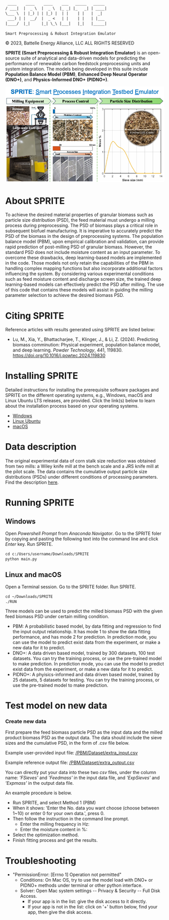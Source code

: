 	 ____    ____    ____    ___   _____   _____
	/ ___|  |  _ \  |  _ \  |_ _| |_   _| | ____|
	\___ \  | |_) | | |_) |  | |    | |   |  _|
	 ___) | |  __/  |  _ <   | |    | |   | |___
	|____/  |_|     |_| \_\ |___|   |_|   |_____|
	
	Smart Preprocessing & Robust Integration Emulator

&copy; 2023, Battelle Energy Alliance, LLC  ALL RIGHTS RESERVED

**SPRITE (Smart Preprocessing & Robust Integration Emulator)** is an open-source suite of analytical and data-driven models for predicting the performance of renewable carbon feedstock preprocessing units and system integration. The models being developed in this suite include **Population Balance Model (PBM)**, **Enhanced Deep Neural Operator (DNO+)**, and **Physics-Informed DNO+ (PIDNO+)**.

<img src="figs/fig_SPRITE_banner.png">

# About SPRITE

To achieve the desired material properties of granular biomass such as particle size distribution (PSD), the feed material must undergo a milling process during preprocessing. The PSD of biomass plays a critical role in subsequent biofuel manufacturing. It is imperative to accurately predict the PSD of the biomass in the design of preprocessing systems. The population balance model (PBM), upon empirical calibration and validation, can provide rapid prediction of post-milling PSD of granular biomass. However, the standard PSD does not include moisture content as an input parameter. To overcome these drawbacks, deep learning-based models are implemented in the code. Those models not only retain the capabilities of the PBM in handling complex mapping functions but also incorporate additional factors influencing the system. By considering various experimental conditions such as feed moisture content and discharge screen size, the trained deep learning-based models can effectively predict the PSD after milling. The use of this code that contains these models will assist in guiding the milling parameter selection to achieve the desired biomass PSD.

# Citing SPRITE

Reference articles with results generated using SPRITE are listed below:

* Lu, M., Xia, Y., Bhattacharjee, T., Klinger, J., & Li, Z. (2024). Predicting biomass comminution: Physical experiment, population balance model, and deep learning. *Powder Technology*, 441, 119830. https://doi.org/10.1016/j.powtec.2024.119830


# Installing SPRITE

Detailed instructions for installing the prerequisite software packages and SPRITE on the different operating systems, e.g., Windows, macOS and Linux Ubuntu LTS releases, are provided. Click the link(s) below to learn about the installation process based on your operating systems.

* [Windows](instruction_Windows/)
* [Linux Ubuntu](instruction_Linux_Ubuntu/)
* [macOS](instruction_macOS/)

# Data description

The original experimental data of corn stalk size reduction was obtained from two mills: a Wiley knife mill at the bench scale and a JRS knife mill at the pilot scale. The data contains the cumulative output particle size distributions (PSDs) under different conditions of processing parameters. Find the description [here](PBM/Dataset).

# Running SPRITE

## Windows

Open *Powershell Prompt* from *Anaconda Navigator*. Go to the SPRITE foler by copying and pasting the following text into the command line and click *Enter* key. Run SPRITE.

	cd c:/Users/username/Downloads/SPRITE
	python main.py


## Linux and macOS

Open a Terminal session. Go to the SPRITE folder. Run SPRITE.

	cd ~/Downloads/SPRITE
	./RUN

Three models can be used to predict the milled biomass PSD with the given feed biomass PSD under certain milling condition.

* PBM: A probabilistic based model, by data fitting and regression to find the input output relationship. It has mode 1 to show the data fitting performance, and has mode 2 for prediction. In prediction mode, you can use the model to predict exist data from the experiment, or make a new data for it to predict.
* DNO+: A data driven based model, trained by 300 datasets, 100 test datasets. You can try the training process, or use the pre-trained model to make prediction. In prediction mode, you can use the model to predict exist data from the experiment, or make a new data for it to predict.
* PIDNO+: A phyisics-informed and data driven based model, trained by 25 datasets, 5 datasets for testing. You can try the training process, or use the pre-trained model to make prediction.

# Test model on new data

### Create new data

First prepare the feed biomass particle PSD as the input data and the milled product biomass PSD as the output data. The data should include the sieve sizes and the cumulative PSD, in the form of .csv file below.

Example user-provided input file: [/PBM/Dataset/extra_input.csv](/PBM/Dataset/extra_input.csv)

Example reference output file: [/PBM/Dataset/extra_output.csv](/PBM/Dataset/extra_output.csv)


You can directly put your data into these two *csv* files, under the column name: *'FSieves'* and *'Feedmass'* in the input data file, and *'ExpSieves'* and *'Expmass'* in the output data file.

An example procedure is below.

* Run SPRITE, and select Method 1 (PBM)
* When it shows: 'Enter the No. data you want choose (choose between 1~10) or enter 0 for your own data.', press 0.
* Then follow the instruction in the command line prompt.
	* Enter the milling frequency in Hz:
	* Enter the moisture content in %:
* Select the optimization method.
* Finish fitting process and get the results.


# Troubleshooting

* "PermissionError: [Errno 1] Operation not permitted"
	* Conditions: On Mac OS, try to use the model load with DNO+ or PIDNO+ methods under terminal or other python interface.
	* Solver: Open Mac system settings -- Privacy & Security -- Full Disk Access.
		* If your app is in the list: give the disk access to it directly.
		* If your app is not in the list: click on '+' button below, find your app, then give the disk access.
